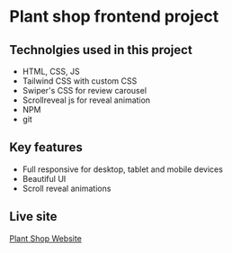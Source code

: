 # Plant shop frontend project

## Technolgies used in this project
- HTML, CSS, JS
- Tailwind CSS with custom CSS
- Swiper's CSS for review carousel
- Scrollreveal js for reveal animation
- NPM
- git

## Key features
- Full responsive for desktop, tablet and mobile devices
- Beautiful UI
- Scroll reveal animations

## Live site
<a href="https://atik471.github.io/plant_website_tailwind/">Plant Shop Website</a>